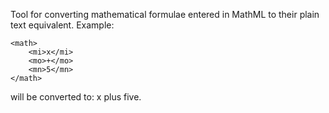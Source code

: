Tool for converting mathematical formulae entered in MathML to their plain text equivalent.
Example:
```
<math>
	<mi>x</mi>
	<mo>+</mo>
	<mn>5</mn>
</math>
```
will be converted to: x plus five.